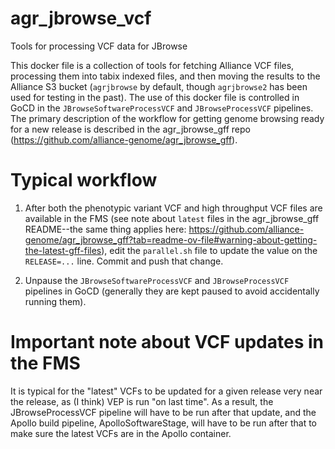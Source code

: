 # agr_jbrowse_vcf

Tools for processing VCF data for JBrowse

This docker file is a collection of tools for fetching
Alliance VCF files, processing them into tabix indexed files, and then
moving the results to the Alliance S3 bucket (`agrjbrowse` by default, though
`agrjbrowse2` has been used for testing in the past). The use of this docker file
is controlled in GoCD in the `JBrowseSoftwareProcessVCF` and `JBrowseProcessVCF`
pipelines. The primary description of the workflow for getting genome browsing
ready for a new release is described in the agr_jbrowse_gff repo
(https://github.com/alliance-genome/agr_jbrowse_gff).

# Typical workflow

1. After both the phenotypic variant VCF and high throughput VCF files are
   available in the FMS (see note about `latest` files in the agr_jbrowse_gff
   README--the same thing applies here:
   https://github.com/alliance-genome/agr_jbrowse_gff?tab=readme-ov-file#warning-about-getting-the-latest-gff-files),
   edit the `parallel.sh` file to update the value on the `RELEASE=...` line.
   Commit and push that change.

2. Unpause the `JBrowseSoftwareProcessVCF` and `JBrowseProcessVCF` pipelines
   in GoCD (generally they are kept paused to avoid accidentally running them).

# Important note about VCF updates in the FMS

It is typical for the "latest" VCFs to be updated for a given release very near
the release, as (I think) VEP is run "on last time". As a result, the
JBrowseProcessVCF pipeline will have to be run after that update, and
the Apollo build pipeline, ApolloSoftwareStage, will have to be run after
that to make sure the latest VCFs are in the Apollo container.
